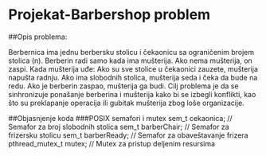 # Projekat-Barbershop problem
##Opis problema:

Berbernica ima jednu berbersku stolicu i čekaonicu sa ograničenim brojem stolica (n).
Berberin radi samo kada ima mušterija. Ako nema mušterija, on zaspi.
Kada mušterija uđe:
Ako su sve stolice u čekaonici zauzete, mušterija napušta radnju.
Ako ima slobodnih stolica, mušterija seda i čeka da bude na redu.
Ako je berberin zaspao, mušterija ga budi.
Cilj problema je da se sinhronizuje ponašanje berberina i mušterija kako bi se izbegli konflikti, kao što su preklapanje operacija ili gubitak mušterija zbog loše organizacije.

##Objasnjenje koda
###POSIX semafori i mutex
sem_t cekaonica;   // Semafor za broj slobodnih stolica
sem_t barberChair;   // Semafor za frizersku stolicu
sem_t barberReady;   // Semafor za obaveštavanje frizera
pthread_mutex_t mutex; // Mutex za pristup deljenim resursima



